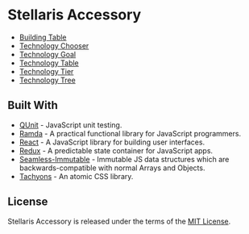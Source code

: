 # Stellaris Accessory

- [Building Table](https://jmthompson2015.github.io/stellaris-accessory/building-table/BuildingTable.html)
- [Technology Chooser](https://jmthompson2015.github.io/stellaris-accessory/technology-chooser/app/TechnologyChooser.html)
- [Technology Goal](https://jmthompson2015.github.io/stellaris-accessory/technology-goal/app/TechnologyGoal.html)
- [Technology Table](https://jmthompson2015.github.io/stellaris-accessory/technology-table/TechnologyTable.html)
- [Technology Tier](https://jmthompson2015.github.io/stellaris-accessory/technology-tier/TechnologyTier.html)
- [Technology Tree](https://jmthompson2015.github.io/stellaris-accessory/technology-tree/app/TechnologyTree.html)

## Built With

- [QUnit](https://qunitjs.com/) - JavaScript unit testing.
- [Ramda](https://ramdajs.com) - A practical functional library for JavaScript programmers.
- [React](http://facebook.github.io/react/) - A JavaScript library for building user interfaces.
- [Redux](https://redux.js.org/) - A predictable state container for JavaScript apps.
- [Seamless-Immutable](https://github.com/rtfeldman/seamless-immutable) - Immutable JS data structures which are backwards-compatible with normal Arrays and Objects.
- [Tachyons](http://tachyons.io) - An atomic CSS library.

## License

Stellaris Accessory is released under the terms of the [MIT License](https://github.com/jmthompson2015/stellaris-accessory/blob/master/LICENSE).
